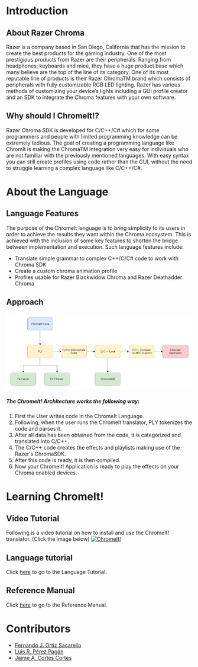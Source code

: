 # Introduction

## About Razer Chroma
Razer is a company based in San Diego, California that has the mission to create the best products for the gaming industry. One of the most prestigious products from Razer are their peripherals. Ranging from  headphones, keyboards and mice, they have a huge product base which many believe are the top of the line of its category. One of its most reputable line of products is their Razer ChromaTM brand which consists of peripherals with fully customizable RGB LED lighting. Razer has various methods of customizing your device’s lights including a GUI profile creator and an SDK to integrate the Chroma features with your own software.

## Why should I ChromeIt!?
Razer Chroma SDK is developed for C/C++/C# which for some programmers and people with limited programming knowledge can be extremely tedious. The goal of creating a programming language like ChromIt is making the ChromaTM integration very easy for individuals who are not familiar with the previously mentioned languages. With easy syntax you can still create profiles using code rather than the GUI, without the need to struggle learning a complex language like C/C++/C#.

# About the Language

## Language Features

The purpose of the ChromeIt language is to bring simplicity to its users in order to achieve the results they want within the Chroma ecosystem. This is achieved with the inclusion of some key features to shorten the bridge between implementation and execution. Such language features include: 
 
* Translate simple grammar to complex C++/C/C# code to work with Chroma SDK
* Create a custom chroma animation profile
* Profiles usable for Razer Blackwidow Chroma and Razer Deathadder Chroma


## Approach

![Approach Diagram](https://github.com/Forzzark/chromeIt/blob/master/docs/Untitled%20Diagram.png)

##### The ChromeIt! Architecture works the following way:

1. First the User writes code in the ChromeIt Language.
2. Following, when the user runs the ChromeIt translator, PLY tokenizes the code and parses it.
3. After all data has been obtained from the code, it is categorized and translated into C/C++.
4. The C/C++ code creates the effects and playlists making use of the Razer's ChromaSDK.
5. After this code is ready, it is then compiled.
6. Now your ChromeIt! Application is ready to play the effects on your Chroma enabled devices.

# Learning ChromeIt!

## Video Tutorial
Following is a video tutorial on how to install and use the ChromeIt! translator. (Click the image below)
[![ChromeIt!](http://img.youtube.com/vi/SGVZe83Ewiw/0.jpg)](http://www.youtube.com/watch?v=SGVZe83Ewiw)

## Language tutorial

Click [here](https://github.com/Forzzark/chromeIt/wiki/Language-Tutorial) to go to the Language Tutorial.

## Reference Manual

Click [here](https://github.com/Forzzark/chromeIt/wiki/Reference-Manual) to go to the Reference Manual.


# Contributors

* [Fernando J. Ortiz Sacarello](https://github.com/Forzzark)
* [Luis R. Pérez Pagán](https://github.com/luisroperez)
* [Jaime A. Cortés Cortés](https://github.com/jcdfusion)

